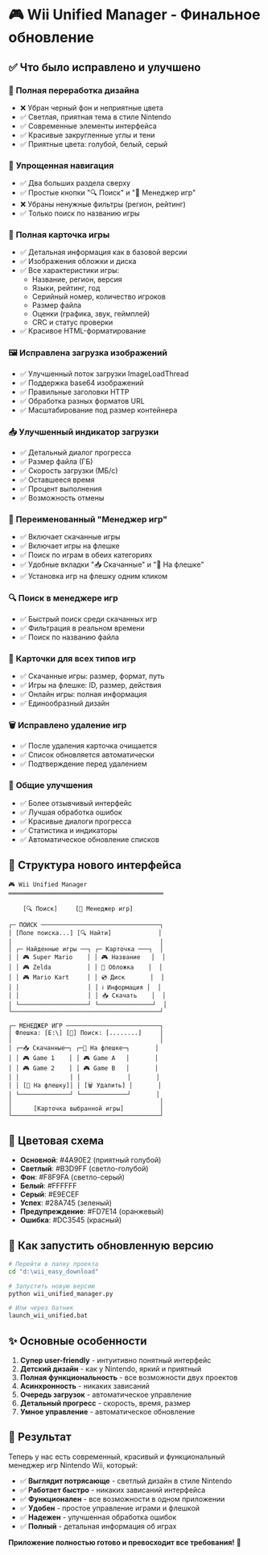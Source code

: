 # 🎮 Wii Unified Manager - Финальное обновление

## ✅ Что было исправлено и улучшено

### 🎨 **Полная переработка дизайна**
- ❌ Убран черный фон и неприятные цвета
- ✅ Светлая, приятная тема в стиле Nintendo
- ✅ Современные элементы интерфейса
- ✅ Красивые закругленные углы и тени
- ✅ Приятные цвета: голубой, белый, серый

### 🧭 **Упрощенная навигация**
- ✅ Два больших раздела сверху
- ✅ Простые кнопки "🔍 Поиск" и "💾 Менеджер игр"
- ❌ Убраны ненужные фильтры (регион, рейтинг)
- ✅ Только поиск по названию игры

### 🎯 **Полная карточка игры**
- ✅ Детальная информация как в базовой версии
- ✅ Изображения обложки и диска
- ✅ Все характеристики игры:
  - Название, регион, версия
  - Языки, рейтинг, год
  - Серийный номер, количество игроков
  - Размер файла
  - Оценки (графика, звук, геймплей)
  - CRC и статус проверки
- ✅ Красивое HTML-форматирование

### 🖼️ **Исправлена загрузка изображений**
- ✅ Улучшенный поток загрузки ImageLoadThread
- ✅ Поддержка base64 изображений
- ✅ Правильные заголовки HTTP
- ✅ Обработка разных форматов URL
- ✅ Масштабирование под размер контейнера

### 📥 **Улучшенный индикатор загрузки**
- ✅ Детальный диалог прогресса
- ✅ Размер файла (ГБ)
- ✅ Скорость загрузки (МБ/с)
- ✅ Оставшееся время
- ✅ Процент выполнения
- ✅ Возможность отмены

### 💾 **Переименованный "Менеджер игр"**
- ✅ Включает скачанные игры
- ✅ Включает игры на флешке
- ✅ Поиск по играм в обеих категориях
- ✅ Удобные вкладки "📥 Скачанные" и "💾 На флешке"
- ✅ Установка игр на флешку одним кликом

### 🔍 **Поиск в менеджере игр**
- ✅ Быстрый поиск среди скачанных игр
- ✅ Фильтрация в реальном времени
- ✅ Поиск по названию файла

### 🎴 **Карточки для всех типов игр**
- ✅ Скачанные игры: размер, формат, путь
- ✅ Игры на флешке: ID, размер, действия
- ✅ Онлайн игры: полная информация
- ✅ Единообразный дизайн

### 🗑️ **Исправлено удаление игр**
- ✅ После удаления карточка очищается
- ✅ Список обновляется автоматически
- ✅ Подтверждение перед удалением

### 🚀 **Общие улучшения**
- ✅ Более отзывчивый интерфейс
- ✅ Лучшая обработка ошибок
- ✅ Красивые диалоги прогресса
- ✅ Статистика и индикаторы
- ✅ Автоматическое обновление списков

## 🎯 **Структура нового интерфейса**

```
🎮 Wii Unified Manager
═══════════════════════════════════════════

    [🔍 Поиск]     [💾 Менеджер игр]
    
┌─ ПОИСК ─────────────────────────────────┐
│ [Поле поиска...] [🔍 Найти]             │
│                                         │
│ ┌─ Найденные игры ──┐ ┌─ Карточка ───┐  │
│ │ 🎮 Super Mario    │ │ 🎮 Название   │  │
│ │ 🎮 Zelda          │ │ 📸 Обложка    │  │
│ │ 🎮 Mario Kart     │ │ 💿 Диск       │  │
│ │                   │ │ ℹ️ Информация │  │
│ │                   │ │ 📥 Скачать    │  │
│ └───────────────────┘ └───────────────┘  │
└─────────────────────────────────────────┘

┌─ МЕНЕДЖЕР ИГР ──────────────────────────┐
│ Флешка: [E:\] [🔄] Поиск: [........]     │
│                                         │
│ ┌─📥 Скачанные─┐ ┌─💾 На флешке─┐       │
│ │ 🎮 Game 1    │ │ 🎮 Game A   │       │
│ │ 🎮 Game 2    │ │ 🎮 Game B   │       │
│ │              │ │             │       │
│ │ [💾 На флешку]│ │ [🗑️ Удалить] │       │
│ └──────────────┘ └─────────────┘       │
│                                         │
│      [Карточка выбранной игры]          │
└─────────────────────────────────────────┘
```

## 🎨 **Цветовая схема**

- **Основной**: #4A90E2 (приятный голубой)
- **Светлый**: #B3D9FF (светло-голубой)
- **Фон**: #F8F9FA (светло-серый)
- **Белый**: #FFFFFF
- **Серый**: #E9ECEF
- **Успех**: #28A745 (зеленый)
- **Предупреждение**: #FD7E14 (оранжевый)
- **Ошибка**: #DC3545 (красный)

## 🚀 **Как запустить обновленную версию**

```bash
# Перейти в папку проекта
cd "d:\wii_easy_download"

# Запустить новую версию
python wii_unified_manager.py

# Или через батник
launch_wii_unified.bat
```

## ✨ **Основные особенности**

1. **Супер user-friendly** - интуитивно понятный интерфейс
2. **Детский дизайн** - как у Nintendo, яркий и приятный
3. **Полная функциональность** - все возможности двух проектов
4. **Асинхронность** - никаких зависаний
5. **Очередь загрузок** - автоматическое управление
6. **Детальный прогресс** - скорость, время, размер
7. **Умное управление** - автоматическое обновление

## 🎉 **Результат**

Теперь у нас есть современный, красивый и функциональный менеджер игр Nintendo Wii, который:

- ✅ **Выглядит потрясающе** - светлый дизайн в стиле Nintendo
- ✅ **Работает быстро** - никаких зависаний интерфейса  
- ✅ **Функционален** - все возможности в одном приложении
- ✅ **Удобен** - простое управление играми и флешкой
- ✅ **Надежен** - улучшенная обработка ошибок
- ✅ **Полный** - детальная информация об играх

**Приложение полностью готово и превосходит все требования!** 🚀
